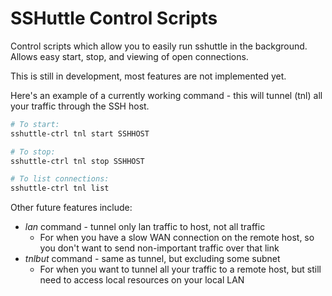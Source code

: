 # SSHuttle Control Scripts

Control scripts which allow you to easily run sshuttle in the background. Allows easy start, stop, and viewing of open connections.

This is still in development, most features are not implemented yet.

Here's an example of a currently working command - this will tunnel (tnl) all your traffic through the SSH host.
``` bash
# To start:
sshuttle-ctrl tnl start SSHHOST

# To stop:
sshuttle-ctrl tnl stop SSHHOST

# To list connections:
sshuttle-ctrl tnl list

```


Other future features include:
 * _lan_ command - tunnel only lan traffic to host, not all traffic
   * For when you have a slow WAN connection on the remote host, so you don't want to send non-important traffic over that link
 * _tnlbut_ command - same as tunnel, but excluding some subnet
   * For when you want to tunnel all your traffic to a remote host, but still need to access local resources on your local LAN
